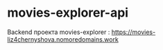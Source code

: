 # movies-explorer-api

Backend проекта movies-explorer : https://movies-liz4chernyshova.nomoredomains.work